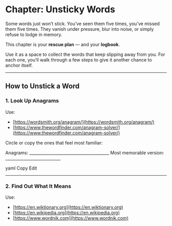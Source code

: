 # Chapter: Unsticky Words

Some words just won’t stick. You’ve seen them five times, you’ve missed them five times. They vanish under pressure, blur into noise, or simply refuse to lodge in memory.

This chapter is your **rescue plan** — and your **logbook**.

Use it as a space to collect the words that keep slipping away from you. For each one, you’ll walk through a few steps to give it another chance to anchor itself.

---

## How to Unstick a Word

### 1. Look Up Anagrams

Use:

- [https://wordsmith.org/anagram/](https://wordsmith.org/anagram/)
- [https://www.thewordfinder.com/anagram-solver/](https://www.thewordfinder.com/anagram-solver/)

Circle or copy the ones that feel most familiar:

Anagrams: _______________________________________
Most memorable version: ___________________________

yaml
Copy
Edit

---

### 2. Find Out What It Means

Use:

- [https://en.wiktionary.org](https://en.wiktionary.org)
- [https://en.wikipedia.org](https://en.wikipedia.org)
- [https://www.wordnik.com](https://www.wordnik.com)